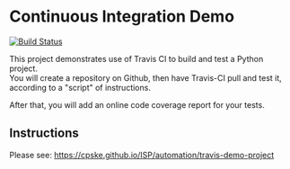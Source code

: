 
Continuous Integration Demo
============================
[![Build Status](https://app.travis-ci.com/chayayot123/demo-pyci.svg?branch=main)](https://app.travis-ci.com/chayayot123/demo-pyci)

This project demonstrates use of Travis CI to build and test a Python project.  
You will create a repository on Github, then have Travis-CI pull and test it,
according to a "script" of instructions.

After that, you will add an online code coverage report for your tests.

## Instructions

Please see: https://cpske.github.io/ISP/automation/travis-demo-project

